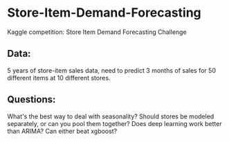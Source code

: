 # Store-Item-Demand-Forecasting
Kaggle competition: Store Item Demand Forecasting Challenge

## Data:
5 years of store-item sales data, need to predict 3 months of sales for 50 different items at 10 different stores.

## Questions:
What's the best way to deal with seasonality?
Should stores be modeled separately, or can you pool them together?
Does deep learning work better than ARIMA?
Can either beat xgboost?
